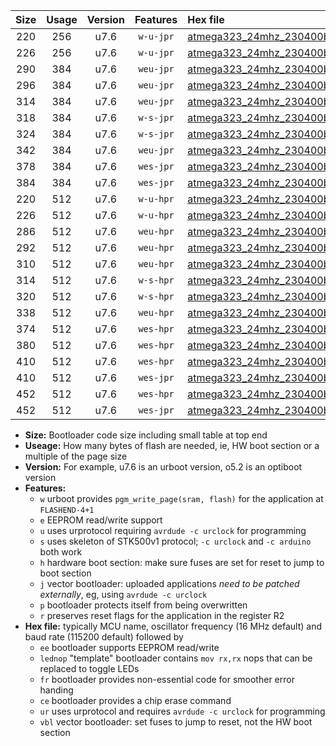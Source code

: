 |Size|Usage|Version|Features|Hex file|
|:-:|:-:|:-:|:-:|:--|
|220|256|u7.6|`w-u-jpr`|[atmega323_24mhz_230400bps_ur_vbl.hex](https://raw.githubusercontent.com/stefanrueger/urboot/main/atmega323_24mhz_230400bps_ur_vbl.hex)|
|226|256|u7.6|`w-u-jpr`|[atmega323_24mhz_230400bps_lednop_ur_vbl.hex](https://raw.githubusercontent.com/stefanrueger/urboot/main/atmega323_24mhz_230400bps_lednop_ur_vbl.hex)|
|290|384|u7.6|`weu-jpr`|[atmega323_24mhz_230400bps_ee_ur_vbl.hex](https://raw.githubusercontent.com/stefanrueger/urboot/main/atmega323_24mhz_230400bps_ee_ur_vbl.hex)|
|296|384|u7.6|`weu-jpr`|[atmega323_24mhz_230400bps_ee_lednop_ur_vbl.hex](https://raw.githubusercontent.com/stefanrueger/urboot/main/atmega323_24mhz_230400bps_ee_lednop_ur_vbl.hex)|
|314|384|u7.6|`weu-jpr`|[atmega323_24mhz_230400bps_ee_lednop_fr_ur_vbl.hex](https://raw.githubusercontent.com/stefanrueger/urboot/main/atmega323_24mhz_230400bps_ee_lednop_fr_ur_vbl.hex)|
|318|384|u7.6|`w-s-jpr`|[atmega323_24mhz_230400bps_vbl.hex](https://raw.githubusercontent.com/stefanrueger/urboot/main/atmega323_24mhz_230400bps_vbl.hex)|
|324|384|u7.6|`w-s-jpr`|[atmega323_24mhz_230400bps_lednop_vbl.hex](https://raw.githubusercontent.com/stefanrueger/urboot/main/atmega323_24mhz_230400bps_lednop_vbl.hex)|
|342|384|u7.6|`weu-jpr`|[atmega323_24mhz_230400bps_ee_lednop_fr_ce_ur_vbl.hex](https://raw.githubusercontent.com/stefanrueger/urboot/main/atmega323_24mhz_230400bps_ee_lednop_fr_ce_ur_vbl.hex)|
|378|384|u7.6|`wes-jpr`|[atmega323_24mhz_230400bps_ee_vbl.hex](https://raw.githubusercontent.com/stefanrueger/urboot/main/atmega323_24mhz_230400bps_ee_vbl.hex)|
|384|384|u7.6|`wes-jpr`|[atmega323_24mhz_230400bps_ee_lednop_vbl.hex](https://raw.githubusercontent.com/stefanrueger/urboot/main/atmega323_24mhz_230400bps_ee_lednop_vbl.hex)|
|220|512|u7.6|`w-u-hpr`|[atmega323_24mhz_230400bps_ur.hex](https://raw.githubusercontent.com/stefanrueger/urboot/main/atmega323_24mhz_230400bps_ur.hex)|
|226|512|u7.6|`w-u-hpr`|[atmega323_24mhz_230400bps_lednop_ur.hex](https://raw.githubusercontent.com/stefanrueger/urboot/main/atmega323_24mhz_230400bps_lednop_ur.hex)|
|286|512|u7.6|`weu-hpr`|[atmega323_24mhz_230400bps_ee_ur.hex](https://raw.githubusercontent.com/stefanrueger/urboot/main/atmega323_24mhz_230400bps_ee_ur.hex)|
|292|512|u7.6|`weu-hpr`|[atmega323_24mhz_230400bps_ee_lednop_ur.hex](https://raw.githubusercontent.com/stefanrueger/urboot/main/atmega323_24mhz_230400bps_ee_lednop_ur.hex)|
|310|512|u7.6|`weu-hpr`|[atmega323_24mhz_230400bps_ee_lednop_fr_ur.hex](https://raw.githubusercontent.com/stefanrueger/urboot/main/atmega323_24mhz_230400bps_ee_lednop_fr_ur.hex)|
|314|512|u7.6|`w-s-hpr`|[atmega323_24mhz_230400bps.hex](https://raw.githubusercontent.com/stefanrueger/urboot/main/atmega323_24mhz_230400bps.hex)|
|320|512|u7.6|`w-s-hpr`|[atmega323_24mhz_230400bps_lednop.hex](https://raw.githubusercontent.com/stefanrueger/urboot/main/atmega323_24mhz_230400bps_lednop.hex)|
|338|512|u7.6|`weu-hpr`|[atmega323_24mhz_230400bps_ee_lednop_fr_ce_ur.hex](https://raw.githubusercontent.com/stefanrueger/urboot/main/atmega323_24mhz_230400bps_ee_lednop_fr_ce_ur.hex)|
|374|512|u7.6|`wes-hpr`|[atmega323_24mhz_230400bps_ee.hex](https://raw.githubusercontent.com/stefanrueger/urboot/main/atmega323_24mhz_230400bps_ee.hex)|
|380|512|u7.6|`wes-hpr`|[atmega323_24mhz_230400bps_ee_lednop.hex](https://raw.githubusercontent.com/stefanrueger/urboot/main/atmega323_24mhz_230400bps_ee_lednop.hex)|
|410|512|u7.6|`wes-hpr`|[atmega323_24mhz_230400bps_ee_lednop_fr.hex](https://raw.githubusercontent.com/stefanrueger/urboot/main/atmega323_24mhz_230400bps_ee_lednop_fr.hex)|
|410|512|u7.6|`wes-jpr`|[atmega323_24mhz_230400bps_ee_lednop_fr_vbl.hex](https://raw.githubusercontent.com/stefanrueger/urboot/main/atmega323_24mhz_230400bps_ee_lednop_fr_vbl.hex)|
|452|512|u7.6|`wes-hpr`|[atmega323_24mhz_230400bps_ee_lednop_fr_ce.hex](https://raw.githubusercontent.com/stefanrueger/urboot/main/atmega323_24mhz_230400bps_ee_lednop_fr_ce.hex)|
|452|512|u7.6|`wes-jpr`|[atmega323_24mhz_230400bps_ee_lednop_fr_ce_vbl.hex](https://raw.githubusercontent.com/stefanrueger/urboot/main/atmega323_24mhz_230400bps_ee_lednop_fr_ce_vbl.hex)|

- **Size:** Bootloader code size including small table at top end
- **Useage:** How many bytes of flash are needed, ie, HW boot section or a multiple of the page size
- **Version:** For example, u7.6 is an urboot version, o5.2 is an optiboot version
- **Features:**
  + `w` urboot provides `pgm_write_page(sram, flash)` for the application at `FLASHEND-4+1`
  + `e` EEPROM read/write support
  + `u` uses urprotocol requiring `avrdude -c urclock` for programming
  + `s` uses skeleton of STK500v1 protocol; `-c urclock` and `-c arduino` both work
  + `h` hardware boot section: make sure fuses are set for reset to jump to boot section
  + `j` vector bootloader: uploaded applications *need to be patched externally*, eg, using `avrdude -c urclock`
  + `p` bootloader protects itself from being overwritten
  + `r` preserves reset flags for the application in the register R2
- **Hex file:** typically MCU name, oscillator frequency (16 MHz default) and baud rate (115200 default) followed by
  + `ee` bootloader supports EEPROM read/write
  + `lednop` "template" bootloader contains `mov rx,rx` nops that can be replaced to toggle LEDs
  + `fr` bootloader provides non-essential code for smoother error handing
  + `ce` bootloader provides a chip erase command
  + `ur` uses urprotocol and requires `avrdude -c urclock` for programming
  + `vbl` vector bootloader: set fuses to jump to reset, not the HW boot section
